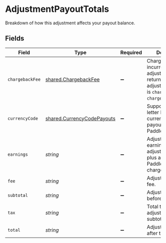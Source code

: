 # AdjustmentPayoutTotals

Breakdown of how this adjustment affects your payout balance.


## Fields

| Field                                                                                                                             | Type                                                                                                                              | Required                                                                                                                          | Description                                                                                                                       | Example                                                                                                                           |
| --------------------------------------------------------------------------------------------------------------------------------- | --------------------------------------------------------------------------------------------------------------------------------- | --------------------------------------------------------------------------------------------------------------------------------- | --------------------------------------------------------------------------------------------------------------------------------- | --------------------------------------------------------------------------------------------------------------------------------- |
| `chargebackFee`                                                                                                                   | [shared.ChargebackFee](../../models/shared/chargebackfee.md)                                                                      | :heavy_minus_sign:                                                                                                                | Chargeback fees incurred for this adjustment. Only returned when the adjustment `action` is `chargeback` or `chargeback_warning`. |                                                                                                                                   |
| `currencyCode`                                                                                                                    | [shared.CurrencyCodePayouts](../../models/shared/currencycodepayouts.md)                                                          | :heavy_minus_sign:                                                                                                                | Supported three-letter ISO 4217 currency code for payouts from Paddle.                                                            |                                                                                                                                   |
| `earnings`                                                                                                                        | *string*                                                                                                                          | :heavy_minus_sign:                                                                                                                | Adjusted payout earnings. This is the adjustment total plus adjusted Paddle fees, minus chargeback fees.                          | 15120                                                                                                                             |
| `fee`                                                                                                                             | *string*                                                                                                                          | :heavy_minus_sign:                                                                                                                | Adjusted Paddle fee.                                                                                                              | 300                                                                                                                               |
| `subtotal`                                                                                                                        | *string*                                                                                                                          | :heavy_minus_sign:                                                                                                                | Adjustment total before tax and fees.                                                                                             | 15000                                                                                                                             |
| `tax`                                                                                                                             | *string*                                                                                                                          | :heavy_minus_sign:                                                                                                                | Total tax on the adjustment subtotal.                                                                                             | 1500                                                                                                                              |
| `total`                                                                                                                           | *string*                                                                                                                          | :heavy_minus_sign:                                                                                                                | Adjustment total after tax.                                                                                                       | 16500                                                                                                                             |